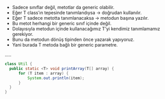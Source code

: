 - Sadece sınıflar değil, metotlar da generic olabilir.
- Eğer T class’ın tepesinde tanımlandıysa → doğrudan kullanılır.
- Eğer T sadece metotta tanımlanacaksa → metodun başına <T> yazılır.
- Bu metot herhangi bir generic sınıf içinde değil.
- Dolayısıyla metodun içinde kullanacağımız T’yi kendimiz tanımlamamız gerekiyor.
- Bunu da metodun dönüş tipinden önce <T> yazarak yapıyoruz.
- Yani burada T metoda bağlı bir generic parametre.

.....

```java
class Util {
  public static <T> void printArray(T[] array) {
      for (T item : array) {
          System.out.println(item);
      }
  }
}
```